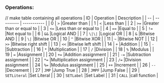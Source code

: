 ### Operations:

// make table containing all operations
| ID | Operation | Description |
| -- | --------- | ----------- |
| 0  |    `>`    |Greater than |
| 1  |    `<`    |Less than |
| 2  |    `>=`   |Greater than or equal to |
| 3  |    `<=`   |Less than or equal to |
| 4  |    `==`   |Equal to |
| 5  |    `!=`   |Not equal to |
| 6  |    `&&`   |Logical AND |
| 7  |    `\|\|`   |Logical OR |
| 8  |    `&`    |Bitwise AND |
| 9  |    `\|`    |Bitwise OR |
| 10 |    `^`    |Bitwise XOR |
| 11 |    `~`    |Bitwise NOT |
| 12 |    `>>`   |Bitwise right shift |
| 13 |    `<<`   |Bitwise left shift |
| 14 |    `+`    |Addition |
| 15 |    `-`    |Subtraction |
| 16 |    `*`    |Multiplication |
| 17 |    `/`    |Division |
| 18 |    `%`    |Modulus |
| 19 |    `=`    |Assignment |
| 20 |    `+=`   |Addition assignment |
| 21 |    `-=`   |Subtraction assignment |
| 22 |    `*=`   |Multiplication assignment |
| 23 |    `/=`   |Division assignment |
| 24 |    `%=`   |Modulus assignment |
| 25 |    `++`   |Increment |
| 26 |    `--`   |Decrement |
| 27 |    `JMP`    |Jump True |
| 28 |    `JMPF`   |Jump False |
| 29 |    `SETLiteral`   |Set Literal |
| 30 |    `SETLabel`   |Set Label |
| 31 |    `CALL`   |call function |